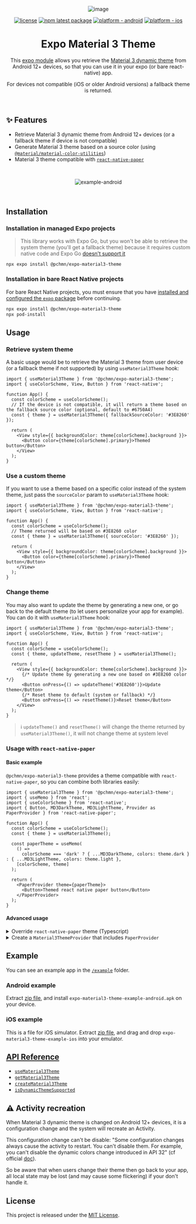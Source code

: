 <div align="center">

![image](https://user-images.githubusercontent.com/12658241/225726041-d086724a-9bef-49e1-a21b-2a91d5a3b5e9.png)

</div>

<div align="center">

[![license](https://img.shields.io/badge/license-MIT-blue.svg)](https://github.com/pchmn/expo-material3-theme/blob/main/LICENSE)
[![npm latest package](https://img.shields.io/npm/v/@pchmn/expo-material3-theme/latest.svg)](https://www.npmjs.com/package/@pchmn/expo-material3-theme)
[![platform - android](https://img.shields.io/badge/platform-Android-3ddc84.svg?logo=android)](https://www.android.com)
[![platform - ios](https://img.shields.io/badge/platform-iOS-000.svg?logo=apple)](https://developer.apple.com/ios)

</div>

<h1 align="center">Expo Material 3 Theme</h1>

<div align="center">

This [expo module](https://docs.expo.dev/modules/overview/) allows you retrieve the [Material 3 dynamic theme](https://developer.android.com/develop/ui/views/theming/dynamic-colors) from Android 12+ devices, so that you can use it in your expo (or bare react-native) app.

For devices not compatible (iOS or older Android versions) a fallback theme is returned.

</div>

<br>

## ✨ Features

- Retrieve Material 3 dynamic theme from Android 12+ devices (or a fallback theme if device is not compatible)
- Generate Material 3 theme based on a source color (using [`@material/material-color-utilities`](https://github.com/material-foundation/material-color-utilities/tree/main/typescript))
- Material 3 theme compatible with [`react-native-paper`](https://callstack.github.io/react-native-paper/)

<br>

<div align="center">

![example-android](docs/example-android.gif)

</div>
<br>

## Installation

### Installation in managed Expo projects

> This library works with Expo Go, but you won't be able to retrieve the system theme (you'll get a fallback theme) because it requires custom native code and Expo Go [doesn't support it](https://docs.expo.dev/workflow/customizing/)


```
npx expo install @pchmn/expo-material3-theme
```

### Installation in bare React Native projects

For bare React Native projects, you must ensure that you have [installed and configured the `expo` package](https://docs.expo.dev/bare/installing-expo-modules/) before continuing.

```sh
npx expo install @pchmn/expo-material3-theme
npx pod-install
```

## Usage

### Retrieve system theme

A basic usage would be to retrieve the Material 3 theme from user device (or a fallback theme if not supported) by using `useMaterial3Theme` hook:

```tsx
import { useMaterial3Theme } from '@pchmn/expo-material3-theme';
import { useColorScheme, View, Button } from 'react-native';

function App() {
  const colorScheme = useColorScheme();
  // If the device is not compatible, it will return a theme based on the fallback source color (optional, default to #6750A4)
  const { theme } = useMaterial3Theme({ fallbackSourceColor: '#3E8260' });

  return (
    <View style={{ backgroundColor: theme[colorScheme].background }}>
      <Button color={theme[colorScheme].primary}>Themed button</Button>
    </View>
  );
}
```

### Use a custom theme

If you want to use a theme based on a specific color instead of the system theme, just pass the `sourceColor` param to `useMaterial3Theme` hook:

```tsx
import { useMaterial3Theme } from '@pchmn/expo-material3-theme';
import { useColorScheme, View, Button } from 'react-native';

function App() {
  const colorScheme = useColorScheme();
  // Theme returned will be based on #3E8260 color
  const { theme } = useMaterial3Theme({ sourceColor: '#3E8260' });

  return (
    <View style={{ backgroundColor: theme[colorScheme].background }}>
      <Button color={theme[colorScheme].primary}>Themed button</Button>
    </View>
  );
}
```

### Change theme

You may also want to update the theme by generating a new one, or go back to the default theme (to let users personalize your app for example). You can do it with `useMaterial3Theme` hook:

```tsx
import { useMaterial3Theme } from '@pchmn/expo-material3-theme';
import { useColorScheme, View, Button } from 'react-native';

function App() {
  const colorScheme = useColorScheme();
  const { theme, updateTheme, resetTheme } = useMaterial3Theme();

  return (
    <View style={{ backgroundColor: theme[colorScheme].background }}>
      {/* Update theme by generating a new one based on #3E8260 color */}
      <Button onPress={() => updateTheme('#3E8260')}>Update theme</Button>
      {/* Reset theme to default (system or fallback) */}
      <Button onPress={() => resetTheme()}>Reset theme</Button>
    </View>
  );
}
```

> ℹ️ `updateTheme()` and `resetTheme()` will change the theme returned by `useMaterial3Theme()`, it will not change theme at system level

### Usage with `react-native-paper`

#### Basic example
`@pchmn/expo-material3-theme` provides a theme compatible with `react-native-paper`, so you can combine both libraries easily:

```tsx
import { useMaterial3Theme } from '@pchmn/expo-material3-theme';
import { useMemo } from 'react';
import { useColorScheme } from 'react-native';
import { Button, MD3DarkTheme, MD3LightTheme, Provider as PaperProvider } from 'react-native-paper';

function App() {
  const colorScheme = useColorScheme();
  const { theme } = useMaterial3Theme();

  const paperTheme = useMemo(
    () =>
      colorScheme === 'dark' ? { ...MD3DarkTheme, colors: theme.dark } : { ...MD3LightTheme, colors: theme.light },
    [colorScheme, theme]
  );

  return (
    <PaperProvider theme={paperTheme}>
      <Button>Themed react native paper button</Button>
    </PaperProvider>
  );
}
```

#### Advanced usage

<details>
  <summary>Override <code>react-native-paper</code> theme (Typescript)</summary>
  <br>

  Some [colors](https://github.com/pchmn/expo-material3-theme/blob/main/src/ExpoMaterial3Theme.types.ts#L54-L61) present in `Material3Theme` from this library are not present in `MD3Theme` of `react-native-paper`. You can create a typed `useAppTheme()` hook and use it instead of `useTheme()` hook to fix this :

  ```ts
  import { Material3Scheme } from '@pchmn/expo-material3-theme';
  import { MD3Theme, useTheme } from 'react-native-paper';

  export const useAppTheme = useTheme<MD3Theme & { colors: Material3Scheme }>;

  // Now use useAppTheme() instead of useTheme()
  ```
</details>

<details>
  <summary>Create a <code>Material3ThemeProvider</code> that includes <code>PaperProvider</code></summary>

  ```tsx
  // Material3ThemeProvider.tsx
  import { Material3Scheme, Material3Theme, useMaterial3Theme } from '@pchmn/expo-material3-theme';
  import { createContext, useContext } from 'react';
  import { useColorScheme } from 'react-native';
  import {
    MD3DarkTheme,
    MD3LightTheme,
    MD3Theme,
    Provider as PaperProvider,
    ProviderProps,
    useTheme,
  } from 'react-native-paper';

  type Material3ThemeProviderProps = {
    theme: Material3Theme;
    updateTheme: (sourceColor: string) => void;
    resetTheme: () => void;
  };

  const Material3ThemeProviderContext = createContext<Material3ThemeProviderProps>({} as Material3ThemeProviderProps);

  export function Material3ThemeProvider({
    children,
    sourceColor,
    fallbackSourceColor,
    ...otherProps
  }: ProviderProps & { sourceColor?: string; fallbackSourceColor?: string }) {
    const colorScheme = useColorScheme();

    const { theme, updateTheme, resetTheme } = useMaterial3Theme({
      sourceColor,
      fallbackSourceColor,
    });

    const paperTheme =
      colorScheme === 'dark' ? { ...MD3DarkTheme, colors: theme.dark } : { ...MD3LightTheme, colors: theme.light };

    return (
      <Material3ThemeProviderContext.Provider value={{ theme, updateTheme, resetTheme }}>
        <PaperProvider theme={paperTheme} {...otherProps}>
          {children}
        </PaperProvider>
      </Material3ThemeProviderContext.Provider>
    );
  }

  export function useMaterial3ThemeContext() {
    const ctx = useContext(Material3ThemeProviderContext);
    if (!ctx) {
      throw new Error('useMaterial3ThemeContext must be used inside Material3ThemeProvider');
    }
    return ctx;
  }

  export const useAppTheme = useTheme<MD3Theme & { colors: Material3Scheme }>;


  // App.tsx
  import { Material3ThemeProvider, useAppTheme, useMaterial3ThemeContext } from '../Material3ThemeProvider';
  import { View, Button } from 'react-native';

  function App() {
    return (
      <Material3ThemeProvider>
        <AppContent />
      </Material3ThemeProvider>
    )
  }

  function AppContent() {
    const { updateTheme, resetTheme } = useMaterial3ThemeContext();
    // react-native-paper theme is always in sync
    const theme = useAppTheme();

    return (
      <View style={{ backgroundColor: theme.colors.background }}>
        {/* Update theme by generating a new one based on #3E8260 color */}
        <Button onPress={() => updateTheme('#3E8260')}>Update theme</Button>
        {/* Reset theme to default (system or fallback) */}
        <Button onPress={() => resetTheme()}>Reset theme</Button>
      </View>
    );
  }
  ```
</details>

## Example

You can see an example app in the [`/example`](./example/) folder.

### Android example

Extract [zip file](docs/example-apps.zip), and install `expo-material3-theme-example-android.apk` on your device.

### iOS example

This is a file for iOS simulator. Extract [zip file](docs/example-apps.zip), and drag and drop `expo-material3-theme-example-ios` into your emulator.

## [API Reference](docs/API.md)

- [`useMaterial3Theme`](docs/API.md#usematerial3theme)
- [`getMaterial3Theme`](docs/API.md#getmaterial3theme)
- [`createMaterial3Theme`](docs/API.md#creatematerial3theme)
- [`isDynamicThemeSupported`](docs/API.md#isdynamicthemesupported-boolean)

## ⚠️ Activity recreation

When Material 3 dynamic theme is changed on Android 12+ devices, it is a configuration change and the system will recreate an Activity.

This configuration change can't be disable: "Some configuration changes always cause the activity to restart. You can't disable them. For example, you can't disable the dynamic colors change introduced in API 32" (cf official [doc](https://developer.android.com/guide/topics/resources/runtime-changes#restrict-activity)).

So be aware that when users change their theme then go back to your app, all local state may be lost (and may cause some flickering) if your don't handle it.

## License

This project is released under the [MIT License](https://github.com/pchmn/firebase-cli-github-action/blob/main/license).
